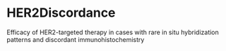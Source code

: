# HER2Discordance
Efficacy of HER2-targeted therapy in cases with rare in situ hybridization patterns and discordant immunohistochemistry
